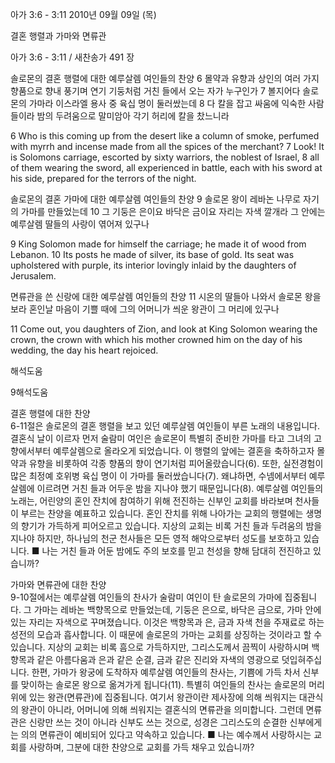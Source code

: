 아가 3:6 - 3:11 
2010년 09월 09일 (목)

결혼 행렬과 가마와 면류관



아가 3:6 - 3:11 / 새찬송가 491 장


솔로몬의 결혼 행렬에 대한 예루살렘 여인들의 찬양 
6 몰약과 유향과 상인의 여러 가지 향품으로 향내 풍기며 연기 기둥처럼 거친 들에서 오는 자가 누구인가 7 볼지어다 솔로몬의 가마라 이스라엘 용사 중 육십 명이 둘러쌌는데 8 다 칼을 잡고 싸움에 익숙한 사람들이라 밤의 두려움으로 말미암아 각기 허리에 칼을 찼느니라



6 Who is this coming up from the desert like a column of smoke, perfumed with myrrh and incense made from all the spices of the merchant? 7 Look! It is Solomons carriage, escorted by sixty warriors, the noblest of Israel, 8 all of them wearing the sword, all experienced in battle, each with his sword at his side, prepared for the terrors of the night. 

솔로몬의 결혼 가마에 대한 예루살렘 여인들의 찬양
9 솔로몬 왕이 레바논 나무로 자기의 가마를 만들었는데 10 그 기둥은 은이요 바닥은 금이요 자리는 자색 깔개라 그 안에는 예루살렘 딸들의 사랑이 엮어져 있구나


9 King Solomon made for himself the carriage; he made it of wood from Lebanon. 10 Its posts he made of silver, its base of gold. Its seat was upholstered with purple, its interior lovingly inlaid by the daughters of Jerusalem.

면류관을 쓴 신랑에 대한 예루살렘 여인들의 찬양
11 시온의 딸들아 나와서 솔로몬 왕을 보라 혼인날 마음이 기쁠 때에 그의 어머니가 씌운 왕관이 그 머리에 있구나 


11 Come out, you daughters of Zion, and look at King Solomon wearing the crown, the crown with which his mother crowned him on the day of his wedding, the day his heart rejoiced.

해석도움





9해석도움

결혼 행렬에 대한 찬양  
6-11절은 솔로몬의 결혼 행렬을 보고 있던 예루살렘 여인들이 부른 노래의 내용입니다. 결혼식 날이 이르자 먼저 술람미 여인은 솔로몬이 특별히 준비한 가마를 타고 그녀의 고향에서부터 예루살렘으로 올라오게 되었습니다. 이 행렬의 앞에는 결혼을 축하하고자 몰약과 유향을 비롯하여 각종 향품의 향이 연기처럼 피어올랐습니다(6). 또한, 실전경험이 많은 최정예 호위병 육십 명이 이 가마를 둘러쌌습니다(7). 왜냐하면, 수넴에서부터 예루살렘에 이르려면 거친 들과 어두운 밤을 지나야 했기 때문입니다(8). 예루살렘 여인들의 노래는, 어린양의 혼인 잔치에 참여하기 위해 전진하는 신부인 교회를 바라보며 천사들이 부르는 찬양을 예표하고 있습니다. 혼인 잔치를 위해 나아가는 교회의 행렬에는 생명의 향기가 가득하게 피어오르고 있습니다. 지상의 교회는 비록 거친 들과 두려움의 밤을 지나야 하지만, 하나님의 천군 천사들은 모든 영적 해악으로부터 성도를 보호하고 있습니다. 
■ 나는 거친 들과 어둔 밤에도 주의 보호를 믿고 천성을 향해 담대히 전진하고 있습니까?  

가마와 면류관에 대한 찬양  
9-10절에서는 예루살렘 여인들의 찬사가 술람미 여인이 탄 솔로몬의 가마에 집중됩니다. 그 가마는 레바논 백향목으로 만들었는데, 기둥은 은으로, 바닥은 금으로, 가마 안에 있는 자리는 자색으로 꾸며졌습니다. 이것은 백향목과 은, 금과 자색 천을 주재료로 하는 성전의 모습과 흡사합니다. 이 때문에 솔로몬의 가마는 교회를 상징하는 것이라고 할 수 있습니다. 지상의 교회는 비록 흠으로 가득하지만, 그리스도께서 끔찍이 사랑하시며 백향목과 같은 아름다움과 은과 같은 순결, 금과 같은 진리와 자색의 영광으로 덧입혀주십니다. 한편, 가마가 왕궁에 도착하자 예루살렘 여인들의 찬사는, 기쁨에 가득 차서 신부를 맞이하는 솔로몬 왕으로 옮겨가게 됩니다(11). 특별히 여인들의 찬사는 솔로몬의 머리 위에 있는 왕관(면류관)에 집중됩니다. 여기서 왕관이란 제사장에 의해 씌워지는 대관식의 왕관이 아니라, 어머니에 의해 씌워지는 결혼식의 면류관을 의미합니다. 그런데 면류관은 신랑만 쓰는 것이 아니라 신부도 쓰는 것으로, 성경은 그리스도의 순결한 신부에게는 의의 면류관이 예비되어 있다고 약속하고 있습니다.
■ 나는 예수께서 사랑하시는 교회를 사랑하며, 그분에 대한 찬양으로 교회를 가득 채우고 있습니까?